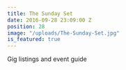 ```yaml
---
title: The Sunday Set
date: 2016-09-28 23:09:00 Z
position: 28
image: "/uploads/The-Sunday-Set.jpg"
is_featured: true
---
```


Gig listings and event guide
